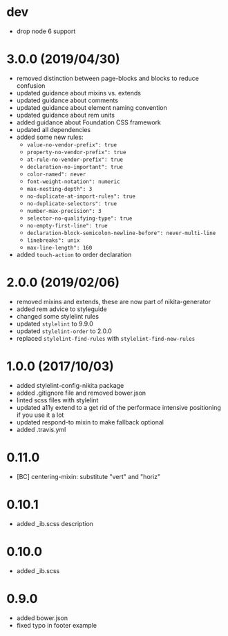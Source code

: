 # dev

* drop node 6 support

# 3.0.0 (2019/04/30)

* removed distinction between page-blocks and blocks to reduce confusion
* updated guidance about mixins vs. extends
* updated guidance about comments
* updated guidance about element naming convention
* updated guidance about rem units
* added guidance about Foundation CSS framework
* updated all dependencies
* added some new rules:
  * `value-no-vendor-prefix": true`
  * `property-no-vendor-prefix": true`
  * `at-rule-no-vendor-prefix": true`
  * `declaration-no-important": true`
  * `color-named": never`
  * `font-weight-notation": numeric`
  * `max-nesting-depth": 3`
  * `no-duplicate-at-import-rules": true`
  * `no-duplicate-selectors": true`
  * `number-max-precision": 3`
  * `selector-no-qualifying-type": true`
  * `no-empty-first-line": true`
  * `declaration-block-semicolon-newline-before": never-multi-line`
  * `linebreaks": unix`
  * `max-line-length": 160`
* added `touch-action` to order declaration

# 2.0.0 (2019/02/06)

* removed mixins and extends, these are now part of nikita-generator
* added rem advice to styleguide
* changed some stylelint rules
* updated `stylelint` to 9.9.0
* updated `stylelint-order` to 2.0.0
* replaced `stylelint-find-rules` with `stylelint-find-new-rules`

# 1.0.0 (2017/10/03)

* added stylelint-config-nikita package
* added .gitignore file and removed bower.json
* linted scss files with stylelint
* updated a11y extend to a get rid of the performace intensive positioning if you use it a lot
* updated respond-to mixin to make fallback optional
* added .travis.yml

# 0.11.0

* [BC] centering-mixin: substitute "vert" and "horiz"

# 0.10.1

* added _ib.scss description

# 0.10.0

* added _ib.scss

# 0.9.0

* added bower.json
* fixed typo in footer example
